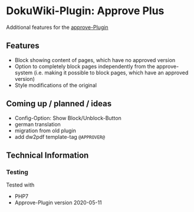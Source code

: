 # DokuWiki-Plugin: Approve Plus

Additional features for the [approve-Plugin](https://www.dokuwiki.org/plugin:approve)


## Features

* Block showing content of pages, which have no approved version
* Option to completely block pages independently from the approve-system (i.e. making it possible to block pages, which have an approved version)
* Style modifications of the original

## Coming up / planned / ideas
* Config-Option: Show Block/Unblock-Button
* german translation
* migration from old plugin
* add dw2pdf template-tag ``@APPROVER@``

## Technical Information

### Testing

Tested with

* PHP7
* Approve-Plugin version 2020-05-11
